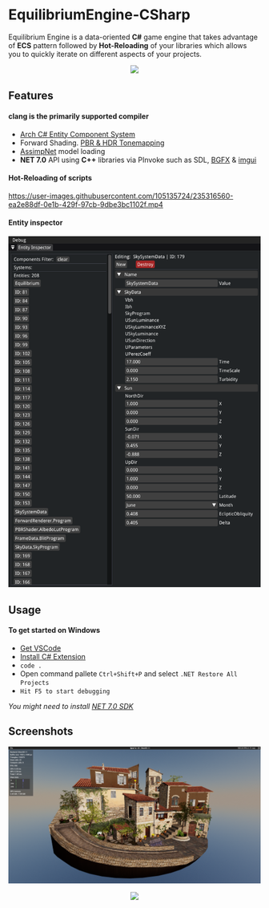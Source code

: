 # EquilibriumEngine-CSharp

Equilibrium Engine is a data-oriented **C#** game engine that takes advantage of **ECS** pattern followed by **Hot-Reloading** of your libraries which allows you to quickly iterate on different aspects of your projects.

<p align="center">
<img src="docs/home.png">
</p>

## Features
#### clang is the primarily supported compiler

  * [Arch C# Entity Component System](https://github.com/genaray/Arch)
  * Forward Shading. [PBR & HDR Tonemapping](https://github.com/pezcode/Cluster)
  * [AssimpNet](https://bitbucket.org/Starnick/assimpnet/src/master/) model loading
  * **NET 7.0** API using **C++** libraries via PInvoke such as SDL, [BGFX](https://github.com/bkaradzic/bgfx) & [imgui](https://github.com/ocornut/imgui)

#### Hot-Reloading of scripts

https://user-images.githubusercontent.com/105135724/235316560-ea2e88df-0e1b-429f-97cb-9dbe3bc1102f.mp4

#### Entity inspector

<p align="center">
<img src="docs/inspector.png">
</p>

## Usage
#### To get started on Windows
* [Get VSCode](https://code.visualstudio.com/)
* [Install C# Extension](https://marketplace.visualstudio.com/items?itemName=ms-dotnettools.csharp)
* ```code .```
* Open command pallete ```Ctrl+Shift+P``` and select ```.NET Restore All Projects```
* ```Hit F5 to start debugging```

*You might need to install [NET 7.0 SDK](https://dotnet.microsoft.com/en-us/download/dotnet/7.0)*

## Screenshots

<p align="center">
<img src="docs/city.png">
</p>

<p align="center">
<img src="docs/room.png">
</p>

